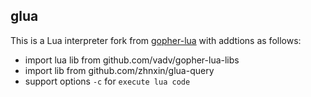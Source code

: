 ## glua
This is a Lua interpreter fork from [gopher-lua](https://github.com/yuin/gopher-lua) with addtions as follows:
- import lua lib from github.com/vadv/gopher-lua-libs
- import lib from github.com/zhnxin/glua-query
- support options `-c` for `execute lua code`